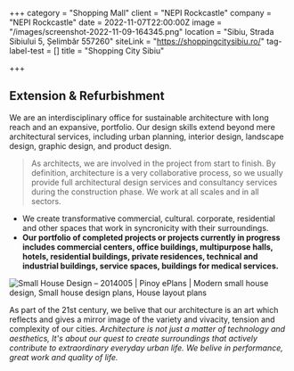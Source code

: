 +++
category = "Shopping Mall"
client = "NEPI Rockcastle"
company = "NEPI Rockcastle"
date = 2022-11-07T22:00:00Z
image = "/images/screenshot-2022-11-09-164345.png"
location = "Sibiu, Strada Sibiului 5, Șelimbăr 557260"
siteLink = "https://shoppingcitysibiu.ro/"
tag-label-test = []
title = "Shopping City Sibiu"

+++
## Extension & Refurbishment

We are an interdisciplinary office for sustainable architecture with long reach and an expansive, portfolio. Our design skills extend beyond mere architectural services, including urban planning, interior design, landscape design, graphic design, and product design.

> As architects, we are involved in the project from start to finish. By definition, architecture is a very collaborative process, so we usually provide full architectural design services and consultancy services during the construction phase. We work at all scales and in all sectors.

* We create transformative commercial, cultural. corporate, residential and other spaces that work in syncronicity with their surroundings. 
* **Our portfolio of completed projects or projects currently in progress includes commercial centers, office buildings, multipurpose halls, hotels, residential buildings, private residences, technical and industrial buildings, service spaces, buildings for medical services.**

![Small House Design – 2014005 | Pinoy ePlans | Modern small house design,  Small house design plans, House layout plans](https://i.pinimg.com/originals/5f/e6/aa/5fe6aaf1fea41ff2c3218c385bd2b6d4.jpg)

As part of the 21st century, we belive that our architecture is an art which reflects and gives a mirror image of the variety and vivacity, tension and complexity of our cities. _Architecture is not just a matter of technology and aesthetics, It's about our quest to create surroundings that actively contribute to extraordinary everyday urban life. We belive in performance, great work and quality of life._